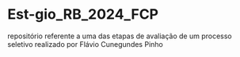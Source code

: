 # Est-gio_RB_2024_FCP
repositório referente a uma das etapas de avaliação de um processo seletivo realizado por Flávio Cunegundes Pinho
